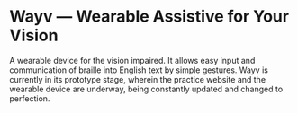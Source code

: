 # Wayv — Wearable Assistive for Your Vision
A wearable device for the vision impaired. It allows easy input and communication of braille into English text by simple gestures. Wayv is currently in its prototype stage, wherein the practice website and the wearable device are underway, being constantly updated and changed to perfection.


